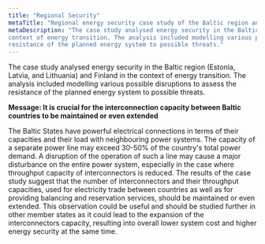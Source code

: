 ```yaml
---
title: "Regional Security"
metaTitle: "Regional energy security case study of the Baltic region and Finland"
metaDescription: "The case study analysed energy security in the Baltic region (Estonia, Latvia, and Lithuania) and Finland in the
context of energy transition. The analysis included modelling various possible disruptions to assess the
resistance of the planned energy system to possible threats."
---
```


The case study analysed energy security in the Baltic region (Estonia, Latvia, and Lithuania) and Finland in the
context of energy transition. The analysis included modelling various possible disruptions to assess the
resistance of the planned energy system to possible threats.

**Message: It is crucial for the interconnection capacity between Baltic countries to be maintained or even
extended**

The Baltic States have powerful electrical connections in terms of their capacities and their load with
neighbouring power systems. The capacity of a separate power line may exceed 30-50% of the country's total
power demand. A disruption of the operation of such a line may cause a major disturbance on the entire
power system, especially in the case where throughput capacity of interconnectors is reduced. The results of
the case study suggest that the number of interconnectors and their throughput capacities, used for
electricity trade between countries as well as for providing balancing and reservation services, should be
maintained or even extended. This observation could be useful and should be studied further in other
member states as it could lead to the expansion of the interconnectors capacity, resulting into overall lower
system cost and higher energy security at the same time.